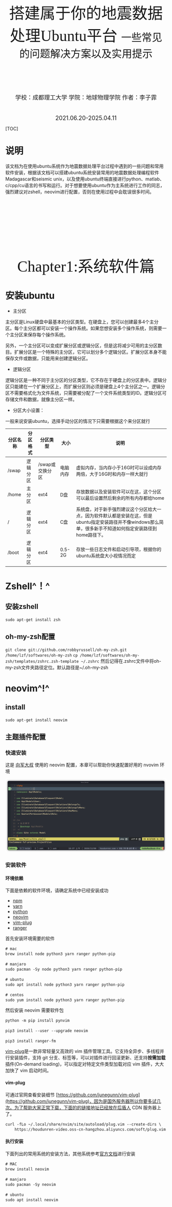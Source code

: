 <div align=center STYLE="page-break-after: always;">

<br/><br/><br/><br/><br/><br/><br/><br/><br/><br/>
    <font size=12 face="宋体">
        搭建属于你的地震数据处理Ubuntu平台
    </font>
     <font size=6 face="楷体">
        一些常见的问题解决方案以及实用提示
    </font>   
    <br/><br/><br/><br/><br/><br/>
        <font size = 4>
        学校：成都理工大学
        学院：地球物理学院
        作者：李子霏
        <br/>
        <br/><br/>
        2021.06.20-2025.04.11
    </font>
</div>

<div STYLE="page-break-after: always;">

[TOC]

</div>

<div STYLE="page-break-after: always;">

# 说明
该文档为在使用ubuntu系统作为地震数据处理平台过程中遇到的一些问题和常用软件安装，根据该文档可以搭建ubuntu系统安装常用的地震数据处理编程软件Madagascar和seismic unix，以及使用ubuntu终端直接进行python、matlab、c/cpp/cu语言的书写和运行。对于想要使用ubuntu作为主系统进行工作的同志，强烈建议对zshell，neovim进行配置，否则在使用过程中会耽误很多时间。

</div>

<div align=center STYLE="page-break-after: always;">

<br/><br/><br/><br/><br/><br/><br/><br/><br/><br/>
    <font size=12 face="宋体">
        Chapter1:系统软件篇
    </font>
</div>

# 安装ubuntu
- 主分区

主分区是Linux硬盘中最基本的分区类型。在硬盘上，您可以创建最多4个主分区。每个主分区都可以安装一个操作系统。如果您想安装多个操作系统，则需要一个主分区来保存每个操作系统。

另外，一个主分区可以变成扩展分区或逻辑分区，但是这将减少可用的主分区数目。扩展分区是一个特殊的主分区，它可以划分多个逻辑分区。扩展分区本身不能保存文件或数据，只能用来创建逻辑分区。
- 逻辑分区

逻辑分区是一种不同于主分区的分区类型，它不存在于硬盘上的分区表中。逻辑分区只能建在一个扩展分区上，而扩展分区则必须是硬盘上4个主分区之一。逻辑分区不需要格式化为文件系统，只需要被分配了一个文件系统类型的ID。逻辑分区可存储文件和数据，就像主分区一样。

- 分区大小设置：

一般来说安装ubuntu，选择手动分区的情况下只需要根据这个来分区就行

| 分区名称  |   分区格式     | 分区类型        | 大小  |说明 |
| ------- | ------------- | -------------- |--------|--|
| /swap   | 逻辑分区       | /swap或交换分区  |电脑内存|虚拟内存，当内存小于16G时可以设成内存两倍，大于16G时和内存一样大就行|
| /home   | 主分区         | ext4           |D盘    |存放数据以及安装软件可以在这，这个分区可以最后设置然后剩余的所有内存都给home|
| /       | 逻辑分区       | ext4           |C盘     |系统盘，对于新手强烈建议这个分区给大一点，因为软件默认都是安装在这，但是ubuntu指定安装路径并不像windows那么简单，很多新手不知道如何指定安装路径到home路径下。|
| /boot   | 逻辑分区       | ext4           |0.5-2G|存放一些日志文件和启动引导项，根据你的ubuntu系统盘大小视情况而定|

# Zshell^！^
## 安装zshell
`sudo apt-get install zsh`
## oh-my-zsh配置
`git clone git://github.com/robbyrussell/oh-my-zsh.git /home/lzf/softwares/oh-my-zsh`
`cp /home/lzf/softwares/oh-my-zsh/templates/zshrc.zsh-template ~/.zshrc`
然后记得在.zshrc文件中将oh-my-zsh文件夹路径定位。默认路径是~/.oh-my-zsh
# neovim^!^
## install
`sudo apt-get install neovim`
## 主题插件配置
### 快速安装

这是 [向军大叔](https://gitee.com/houdunwang/nvim) 使用的 neovim 配置，本章可以帮助你快速配置好用的 nvovim 环境

<img src="./fig/nvim.png">

### 安装软件

#### 环境依赖

下面是依赖的软件环境，请确定系统中已经安装成功

- [npm](https://nodejs.org/zh-cn/)
- [yarn](https://classic.yarnpkg.com/en/docs/install/#mac-stable)
- [python](https://www.python.org/downloads/)
- [neovim](https://github.com/neovim/neovim/wiki/Installing-Neovim)
- [vim-plug](https://github.com/junegunn/vim-plug)
- [ranger](https://ranger.github.io/)

首先安装环境需要的软件

```
# mac
brew install node python3 yarn ranger python-pip

# manjaro
sudo pacman -Sy node python3 yarn ranger python-pip

# ubuntu
sudo apt install node python3 yarn ranger python-pip

# centos
sudo yum install node python3 yarn ranger python-pip
```

然后安装 neovim 需要软件包

```
python -m pip install pynvim

pip3 install --user --upgrade neovim

pip3 install ranger-fm
```

[vim-plug](https://github.com/junegunn/vim-plug)是一款非常轻量又高效的 vim 插件管理工具。它支持全异步、多线程并行安装插件，支持 git 分支、标签等，可以对插件进行回滚更新、还支持**按需加载**插件(On-demand loading)，可以指定对特定文件类型加载对应 vim 插件，大大加快了 vim 启动时间。

#### vim-plug

可通过官网查看安装细节 [https://github.com/junegunn/vim-plug](https://github.com/junegunn/vim-plug)，因为是国外服务器所以你要多试几次。为了帮助大家正常下载，下面的的链接地址已经放在后盾人 CDN 服务器上了。

```
curl -fLo ~/.local/share/nvim/site/autoload/plug.vim --create-dirs \
    https://houdunren-video.oss-cn-hangzhou.aliyuncs.com/soft/plug.vim
```

#### 执行安装

下面列出的常用系统的安装方法，其他系统参考[官方文档](https://github.com/neovim/neovim/wiki/Installing-Neovim)进行安装

```
# MAC
brew install neovim

# manjaro
sudo pacman -Sy neovim

# ubuntu
sudo apt install neovim

# CENTOS 8
yum install neovim
```

注销并重新登录后执行`nvim`就可以打开软件了

### 安装配置

配置还是比较简单的，下载包后执行脚本，再次打开 neovm 时将自动安装插件

#### 下载项目

clone 项目

```
git clone https://gitee.com/houdunwang/nvim.git ~/.config/nvim
```

#### 安装插件

打开 nvim 执行以下命令安装 coc 扩展

```
CocInstall coc-css coc-explorer coc-html coc-snippets coc-ember coc-json coc-emmet coc-tsserver coc-highlight coc-prettier coc-vetur coc-git coc-svg coc-phpls coc-eslint coc-tailwindcss coc-fzf-preview coc-tabnine

CocCommand eslint.showOutputChannel
```

### 安装后执行

安装 intelephense

```
npm i intelephense -g
```

进入 `~/.vim/plugged/bracey.vim` 执行以下命令，用于生成 liver-server 环境

```
cd ~/.vim/plugged/bracey.vim
npm install --prefix server
```

### 按键定义

Leader 键定义为了空格，下面是自定义的按键说明

#### 移动定位

| 热键    | 说明             | 模式 |
| ------- | ---------------- | ---- |
| mm      | 添加注释         |      |
| shift+k | 上移 5 行        |      |
| shift+j | 下移 5 行        |      |
| gd      | 转到类、函数定义 |      |
| gf      | 跳转到文件       |      |
| ctrl+j  | 行首             | 编辑 |
| ctrl+k  | 行尾             | 编辑 |

#### 文件操作

| 热键     | 说明                 |
| -------- | -------------------- |
| rc       | 打开当前目录         |
| rp       | 打开项目目录         |
| fp       | 项目文件检测         |
| fb       | 显示 Buffers 文件    |
| fg       | 显示文件 GIT 状态    |
| C-j      | 保存                 |
| C-k      | 最近打开的文件       |
| leader+f | fzf 项目文件模糊搜索 |
| leader+b | fzf Buffer 文件搜索  |

#### 浮动窗口

| 热键   | 说明                  |
| ------ | --------------------- |
| tl     | 打开浮动窗口          |
| tr     | 打开 Ranger 浮动窗口  |
| td     | 连接 homestead 数据库 |
| ctrl+h | 隐藏浮动窗口          |
| ctrl+n | 切换上个浮动窗口      |

#### 其他操作

| 热键    | 说明                                          |
| ------- | --------------------------------------------- |
| :Bracey | 浏览器同步插件，类似 vscode 中的 liver-server |

### 插件列表

下面是使用的部分插件，你也可以查看官方文档来自行配置插件

1. [https://github.com/neoclide/coc.nvim](https://github.com/neoclide/coc.nvim)
2. [https://github.com/mhinz/vim-startify](https://github.com/mhinz/vim-startify)
3. [https://github.com/Yggdroot/LeaderF](https://github.com/Yggdroot/LeaderF)
4. [https://github.com/ap/vim-css-color](https://github.com/ap/vim-css-color)
5. [https://github.com/vim-airline/vim-airline](https://github.com/vim-airline/vim-airline)
6. https://github.com/vim-airline/vim-airline-themes
7. [https://github.com/gcmt/wildfire.vim](https://github.com/gcmt/wildfire.vim)
8. [https://github.com/tpope/vim-surround](https://github.com/tpope/vim-surround)
9. [https://github.com/justinmk/vim-sneak](https://github.com/justinmk/vim-sneak)

# Conky
- 什么是Conky
Conky 是一个能够在桌面上，以文本或图形显示各种数据的软件，类似于一个监控看板。显示的数据可以是系统时间，CPU 或内存的使用情况；也可以是网络传输过来的天气信息。功能可以说相当强大。效果图：
<img src="./fig/conky.png">
1. Conky安装
`sudo apt install conky`
`sudo mkdir /home/lzf/softwares/conky`
`sudo nvim /home/lzf/softwares/.conkyrc`

2. 配置Conkyrc文件
``` bash
conky.config = {                 
    alignment = 'top_right',
    background = false,
    border_width = 0.1,
    cpu_avg_samples = 4,
    default_color = 'white',
    default_outline_color = 'gray',
    default_shade_color = 'black',
    draw_borders = true,
    draw_graph_borders = false,
    draw_outline = false,
    draw_shades = yes,
    use_xft = true,
    font = 'DejaVu Sans Mono:size=11',
    gap_x = 10,                                 #窗口位置
    gap_y = 40,
    minimum_height = 5,
    minimum_width = 5,
    net_avg_samples = 2,
    double_buffer = true,
    out_to_console = false,
    out_to_stderr = false,
    extra_newline = false,
    own_window = true,
    own_window_colour = '000000',
    own_window_class = 'Conky',
    own_window_argb_visual = true,
    own_window_type = 'dock',
    own_window_transparent = true,
    own_window_hints = 'undecorated,below,sticky,skip_taskbar,skip_pager',
    stippled_borders = 0,
    update_interval = 1,
    uppercase = false,
    use_spacer = 'none',
    show_graph_scale = false,
    show_graph_range = false
}
conky.text = [[
#${image ~/.face -p 180,5 -s 70x70 -f 86400}${image ~/.pacman -p 20,9 -s 60x60 -f 86400}
${font Latin Modern Mono Caps:bold:size=14}${alignc}${color 00ffae}Kuromi's Workbench
${font Entopia:bold:size=8.5}${alignc}${desktop_name}:${desktop}/$desktop_number
${font Entopia:bold:size=8.5}${alignc}   ${exec hostnamectl | grep System | cut -c19-40}
${font Entopia:bold:size=8.5}${alignc}   ${exec hostnamectl | grep Architecture | cut -c5-30}
${font Entopia:bold:size=8.5}${alignc}   ${exec hostnamectl | grep Kernel | cut -c11-47}
${font Entopia:bold:size=8.5}${alignc}   毕业时间：2027.06.31
${font Entopia:bold:size=8.5}${alignc}   “作为一个革命者，你只有认真工作的义务，没有追求个人荣誉的权利”
${font Entopia:bold:size=12}${color 33E9FF}i5-12400 ${hr 2}${font}
${offset 15}${color FFFDE2}System Uptime ${alignr}$color $uptime
${offset 15}${color FFFDE2}Frequency: ${alignr}${freq dyn} MHz
${offset 15}${color FFFDE2}CPU:$color ${cpu}% ${color yellow}${cpubar 5}${color FFFDE2}
${offset 15}Core 1   ${color ff9300}${cpubar cpu1 6}${color FFFDE2}
${offset 15}Core 2   ${color ff7300}${cpubar cpu2 6}${color FFFDE2}
${offset 15}Core 3   ${color ff4300}${cpubar cpu3 6}${color FFFDE2}
${offset 15}Core 4   ${color ff1300}${cpubar cpu4 6}${color FFFDE2}
${offset 15}Core 5   ${color ff1300}${cpubar cpu5 6}${color FFFDE2}
${offset 15}Core 6   ${color ff1300}${cpubar cpu6 6}${color FFFDE2}
${offset 15}${font}${color FFFDE2}Procs:$color $processes  ${color FFFDE2}Run:$color $running_processes Temp: ${acpitemp}°C
${offset 15}${color FFFDE2}RAM Usage:$color $mem${color0}/${color4}$memmax - $memperc% 
${offset 15}${color FF0000}${membar 5}
${font Entopia:bold:size=12}${color FF69B4}CDUT NETWORK ${hr 2}${font}
${offset 15}${color FFFDE2}Ext IP Addr ${color 33E9FF}${alignr}${exec cat /home/lzf/env/myip.txt}
${offset 15}${color FFFDE2}GateWay:${color 33E9FF}${alignr}${gw_ip}
${offset 5}${font Entopia:bold:size=12}${color orange}LAN  ${stippled_hr 1}
${offset 15}${font}${color FFFDE2}IPv4 Addr ${color 33E9FF}${alignr}${addr eno1}
${offset 15}${color green}${font}▼ $color${downspeed eno1} ${alignr}${color green}▲ $color${upspeed eno1}
${offset 15}${font}${color}DOWN ${downspeedgraph eno1 32,0 324D23 77B753}
${offset 15}${font}${color}UP   ${upspeedgraph eno1 32,0 104E8B ffff00}
${font Entopia:bold:size=12}${color D8BFD8}GPU ${hr 2}
${offset 15}${font}${color FF1493}{exec nvidia-smi | grep % | cut -c 85-92}
${offset 15}${font}${color FFFDE2}${exec nvidia-smi | grep % | cut -c 71-73}%${goto 80}${exec nvidia-smi | grep % | cut -c 31-33}W/${exec nvidia-smi | grep % | cut -c 38-40}W${goto 200}${execi 60 nvidia-smi | grep % | cut -c 9-10}°C${alignr}${exec nvidia-smi | grep % | cut -c 46-50} MB

${font Entopia:bold:size=12}${color 7cfc00} DISKINFO ${hr 2}
${offset 15}${font}${color FFFDE2}disk : ${diskio}
${offset 15}${font}${color FFFDE2}Disk I/O: 
${offset 15}${font}${diskiograph 32,0 ff7300 ff7300}
${font Entopia:bold:size=12}${color FF7F24}PROCESS ${hr 2}${font}
${offset 15}${font Noto sans:size=9}${color FF7878}Name	${alignr}PID     CPU%  MEM%
${offset 15}${color FF7878}${top name 1} ${alignr}${top pid 1}  ${top cpu 1}   ${top mem 1}
${offset 15}${color FF7878}${top name 2} ${alignr}${top pid 2}  ${top cpu 2}   ${top mem 2}
${offset 15}${color FF7878}${top name 3} ${alignr}${top pid 3}  ${top cpu 3}   ${top mem 3}
${offset 15}${color FF7878}${top name 4} ${alignr}${top pid 4}  ${top cpu 4}   ${top mem 4}
${offset 15}${color FF7878}${top name 5} ${alignr}${top pid 5}  ${top cpu 5}   ${top mem 5}
${offset 15}${color FF7878}${top name 6} ${alignr}${top pid 6}  ${top cpu 6}   ${top mem 6}
${offset 15}${color FF7878}${top name 7} ${alignr}${top pid 7}  ${top cpu 7}   ${top mem 7}
${offset 15}${color FF7878}${top name 8} ${alignr}${top pid 8}  ${top cpu 8}   ${top mem 8}
${font Entopia:bold:size=12}${color 33E9FF}END ${hr 2}${font}
]]
```
上述conky文件对应图中第二张图的Style
查看效果：`conky -c ~/.config/conky/.conkyrc`
- 设置开机启动
设置一个脚本
`sudo nvim /home/lzf/softwares/conky/startconky.sh`
写入如下内容：
``` bash
sleep 5
conky -c /home/lzf/softwares/conky/.conkyrc
```
在应用列表中找到startup application，然后加入以下条目：
<img src="./fig/sourceconky.png">

<div align=center STYLE="page-break-after: always;">

<br/><br/><br/><br/><br/><br/><br/><br/><br/><br/>
    <font size=12 face="宋体">
        Chapter2:地震软件篇
    </font>
</div>

# Madagascar
为什么要叫mada（
<img src="./fig/mada.png">

Madagascar是一个用于多维数据分析和可重复计算实验的开源软件包。它的使命是提供方便而强大的环境、简单的地震数据常用处理函数、和便捷的代码专业工具。适用于在地球物理学和相关领域从事数字图像和数据处理的研究人员。使用mada项目管理系统开发的技术以历史记录的形式传输，这些历史成为“计算配方”，由系统用户进行验证、交换和修改。

Madagascar的安装是非常标准的Linux软件安装方式，总体步骤均为配置configuration文件、安装、在环境变量中添加环境。
## 安装mada
1. 下载mada安装文件:
  `git clone https://github.com/ahay/src RSFSRC`或者`svn co https://github.com/ahay/src/trunk RSFSRC`
- 预安装：
  不同系统需要安装不同的依赖软件
  为了方便查错所以这里分开写供安装使用吧
  -  `sudo apt-get install libxaw7-dev freeglut3-dev libnetpbm10-dev libgd-dev` 
  -  `sudo apt-get install libplplot-dev libavcodec-dev libcairo2-dev libjpeg-dev`
  -  `sudo apt-get install swig python3-dev python3-numpy g++ gfortran` 
  -  `sudo apt-get install libopenmpi-dev libfftw3-dev libsuitesparse-dev scons git`
2. 配置安装路径
  - 配置matlab环境变量,制作mex链接
    `sudo ln -s /home/lzf/softwares/Mat-lab/bin/mex /usr/local/bin/mex`
  - 配置Madagascar安装环境和api接口
    `./configure --prefix= /directory/where/you/want/madagascar/installed/RSFROOT`
    您可以通过运行 scons -h 来获取可自定义变量的完整列表。例如，要安装 matlab API 绑定以及基本软件包，请运行：
    `API=matlab`* 
    `CUDA TOOLKIT PATH= `*
    其中prefix 指定安装路径,API和CUDA设置根据CUDA路径以及matlab安装路径来决定
    	该步骤有时会报错如下，此时检查config.py文件，如果正常生成并且里面的设置正确，就可直接执行安装了。
```bash
scons: Reading SConscript files ...
scons: done reading SConscript files.
usage: scons [OPTION] [TARGET] ...

SCons Error: no such option: --prefix
------------------------
Done with configuration.
```
  3. 安装
    `scons install` 或者 `make install`
  4. 配置环境变量
    以下内容写入.rc环境文件中:
    - `export RSFROOT=/home/lzf/softwares/Madagascar/RSFROOT` 马达安装路径
    - `source $RSFROOT/share/madagascar/etc/env.sh` 加载马达环境变量
    - `export DATAPATH=/home/lzf/data/.Mada/data/ `马达二进制数据和rsf文件是分离开的，该命令设置马达二进制数据保存路径
    - `export RSFFIGS=/home/lzf/data/.Mada/Figure/ `马达生成文章是保存的路径
    - `export RSFALTFIGS=/home/lzf/data/.Mada/Figure1/ `马达test例子存放位置
    - `export RSFMEMSIZE=30000`允许最大的内存(Mb)
      代码块如下：
```bash
export RSFROOT=/home/lzf/softwares/Madagascar/RSFROOT
source $RSFROOT/share/madagascar/etc/env.sh
export DATAPATH=/home/lzf/data/.Mada/data/ 
export RSFFIGS=/home/lzf/data/.Mada/Figure/ 
export RSFALTFIGS=/home/lzf/data/.Mada/Figure1/ 
export RSFMEMSIZE=30000
```

5. 安装成功测试
终端输入`sfin`:
<img src="./fig/sfin.png">
下面是一个简单的 SConstruct 文件：
```python
#
# Setting up
#
from rsf.proj import *

#
# Make filter.rsf
#
Flow('filter',None,'spike n1=1000 k1=300 | bandpass fhi=2 phase=y')

#
# Make filter.vpl
#
Result('filter','wiggle clip=0.02 title="Welcome to Madagascar"')
End()
```
6. 英文版手册
```
=======================
Madagascar Installation
=======================

Prerequisites
=============

   1. C compiler. ANSI-compliant compiler such as GCC should work. GCC
   usually comes pre-installed on Linux machines.

   2. Python interpreter. Python is an interpretable programming
   language. It is used in Madagascar installation scripts and project
   management scripts. Python comes pre-installed on some
   platforms. Madagascar supports both Python 2.7 and Python 3.

For more information see:
http://ahay.org/wiki/Main_Page
http://ahay.org/wiki/Installation
http://ahay.org/wiki/Advanced_Installation

Software construction
=====================

   1. Configuration.

      Change to the top Madagascar source directory and run

      ./configure --prefix=/directory/where/you/want/madagascar/installed

      You can examine the config.py file that this command
      generates. Additional options are available. You can obtain a
      full list of customizable variables by running "scons -h". For
      example, to install Fortran-90 API bindings in addition to the
      basic package, run

      ./configure --prefix=/directory/where/you/want/madagascar/installed \
      API=fortran-90 

   2. Building and installing the package.

      Run "make install" or the following two commands in succession:

      make 
      make install

      If you need "root" privileges for installing under $RSFROOT, you
      may need to run

      make
      su
      make install

      or

      make
      sudo make install

   3. User setup

      If your shell is sh or bash, add to your $HOME/.bashrc and
      $HOME/.bash_profile files the line

      source RSFROOT/share/madagascar/etc/env.sh

      where RSFROOT is the install directory you specified in the --prefix 
      option to ./configure. If your shell is (t)csh, add to your $HOME/.cshrc
      file the line

      source RSFROOT/share/madagascar/etc/env.csh

      Be aware that on some systems the default value for DATAPATH set in the 
      script above may get automatically cleaned at some intervals, so if you 
      want to keep your data binaries for a long time, set DATAPATH in your 
      resource file to another location where you have write access and that 
      allows large files. Remember that the value of DATAPATH should have a 
      slash at the end. 

Testing Your Installation
=========================

Here are a few simple tests and and a brief introduction to Madagascar:

Typing any Madagascar command in a terminal window without parameters should
generate a brief documentation on that command. Try one of the following:

	sfin
	sfattr
	sfspike
	sfbandpass
	sfwiggle

If you get an error like "Command not found", you may not have your
PATH environment variable set correctly, or you may need to
issue the rehash command.

Now try making a simple Madagascar data file:

	sfspike n1=1000 k1=300 > spike.rsf

This command generates a one dimensional list of 1000 numbers, all zero except
for a spike equal to one at position 300. If this generates an error like

	Cannot write to data file /path/spike.rsf@: Bad file descriptor

you may need to create the directory pointed to by your DATAPATH
environment variable.

The file spike.rsf is a text header.  The actual data are stored in
the binary file pointed to by the in parameter in the header.  You
can look at the header file directly with more, or better, examine
the file properties with

	sfin spike.rsf

You can learn more about the contents of spike.rsf with

	sfattr < spike.rsf


The following command applies a bandpass filter to spike.rsf and puts
the result in filter.rsf:

	sfbandpass fhi=2 phase=y < spike.rsf > filter.rsf

The following command makes a graphics file from filter.rsf:

	sfwiggle clip=0.02 title="Welcome to Madagascar" < filter.rsf > filter.vpl

If you have an X11 display program running, and your DISPLAY
environment variable is set correctly, you can display the graphics file with:

	sfpen < filter.vpl

You can pipe Madagascar commands together and do the whole thing at once like
this:

	sfspike n1=1000 k1=300 | sfbandpass fhi=2 phase=y | \
	sfwiggle clip=0.02 title="Welcome to Madagascar" | sfpen

If you have SCons installed, you can use it to automate Madagascar processing.
Here is a simple SConstruct file to make filter.rsf and filter.vpl :

####################################
#
# Setting up
#
from rsf.proj import *

#
# Make filter.rsf
#
Flow('filter',None, 'spike n1=1000 k1=300 | bandpass fhi=2 phase=y')

#
# Make filter.vpl
#
Result('filter','wiggle clip=0.02 title="Welcome to Madagascar"')

End()
####################################

Put the file in an empty directory, give it the name SConstruct,
cd to that directory, and issue the command:

	scons

The graphics file is now stored in the Fig subdirectory.  You can
view it manually with:

	sfpen Fig/filter.vpl

... or you can use:

	scons view

When an SConstruct file makes more than one graphics file, the  

	scons view 

command will display all of them in sequence. 

Now edit the SConstruct file: change the title string on the
Result line to "Hello World!", save the file, and rerun the scons
command. 

You will see that scons has figured out that the file
filter.rsf does not need to be rebuilt because nothing that affects
it has changed. Only the file filter.vpl is rebuilt.

Bugs
====

Please report all problems encountered during software construction to
the RSF-user mailing list:

https://lists.sourceforge.net/lists/listinfo/rsf-user

You can also send suggestions for improvement of this document to the list.
```
## mada 保存图片：
`vpconvert *.vpl format=jpg color=y bgcolor=white`
## mada常用命令:
sfadd减法      :`add scale=1,-1 ${SOURCES[1]}`
sfwindow       : n#=* 指的在第#个道集采多* 长，f#=* 指的是采样间隔，
sfreverse      : 翻转数轴

## mada撰写论文
1. 主文件夹
- 主文件夹下放置`.tex`文件，SConstruct脚本，处理数据的文件夹以及格式文件`.sty`，`.cls`等。
<img src="./fig/mada_paper/mada_main_folder.png">
其中SConstruct文件制定编译规则：
``` python
from rsf.tex import *
os.environ['PSTEXPENOPTS']='color=y fat=3 fatmult=1.5'
Paper('geophysics_twocolumn_0407_nomada',lclass='geophysics',options='manuscript',use='mathrsfs,CJKutf8,algorithm2e,amsmath,amssymb ',color="ALL")
End ()
```
- `.tex`只放正文，`\documentclass`，` \usepackage`，`\begin{document}`这些均不用添加
- `.tex`中插入图片时，声明`\setfigdir{Fig}`，自动在每张图片前面添加`/Fig/`路径，此操作是为了符合Mada文件夹规则，然后插入图片时再声明对应的处理文件夹即可。例子如图
``` tex
\inputdir{CDUTneural_network} %文件夹位置
\plot{CDUTneural_network}{width=1\columnwidth}  %绘制图片，其中图片为./CDUTneural_network/Fig/CDUTneural_network.eps
{The architecture of CDUTnet}
```

2. 处理文件夹
处理文件夹下包含需要绘制图片的数据，即标准的mada文件夹，在此文件夹下执行`scons lock`会自动运行脚本然后将`.vpl`格式图片转化，再在主文件夹下执行`scons xxx.pdf`即可编译文章。
# Seismic Unix
SU是科罗拉多州矿业学院开发的一个免费地震处理软件。国内外很多科研人员及学生都借助于他来进行创作，SU开放源代码，可以方便地在其基础上进行再创作。其实有了mada就不用su了，一个爹生的。
## 安装su
1. 下载su安装文件:
[https://nextcloud.seismic-unix.org/s/LZpzc8jMzbWG9BZ](https://nextcloud.seismic-unix.org/s/LZpzc8jMzbWG9BZ)
- 解压
```bash
mkdir /where/you/want/su/put
cd /where/you/want/su/put
gunzip cwp_su_all_xx_tar.gz
tar -xvf cwp_su_all_xx_tar
```
- 预安装：
  不同系统需要安装不同的依赖软件
  为了方便查错所以这里同样分开写供安装使用
  - sudo apt-get install build-essential
  - sudo apt-get install libx11-dev
  - sudo apt-get install libxt-dev
  - sudo apt-get install freeglut3-dev
  - sudo apt-get install libxmu-dev
  - sudo apt-get install libxi-dev
  - sudo apt-get install gfortran
1. 配置环境
- .rc环境变量文件中写入
```bash
export CWPROOT=/where/you/su installpack/su
export PATH=$PATH:/where/you/su installpack/su/bin
```
强烈不推荐任何直接替换Makefile.config的博文方法，如需特定的Makefile.config格式请打开su中的configs文件夹结合自身电脑选择并替换，注意su部分版本会因为Linux内核版本而安装失败。
- 安装
``` bash
cd $CWPROOT/src
make install 
make xtinstall
make finstall # fortran模块
make mglinstall
make utils
make xminstall
make sfinstall  # segd模块
```
1. 安装成功测试
终端输入`suplane | suxwigb`
<img src="./fig/su.png">
## 二进制数据绘图
`ximage <acc_vp_2.dat n1=400 perc=99 cmap=rgb2`

# GeoEast
## 软件开发模块
1. Geoeast自带了常用的许多python库，使用深度学习训练好的网络模型在进行封装的时候只需要把代码调整好只使用GPU运行即可。

<div align=center STYLE="page-break-after: always;">

<br/><br/><br/><br/><br/><br/><br/><br/><br/><br/>
    <font size=12 face="宋体">
        Chapter3:编程语言篇
    </font>
</div>

# C/C++/C-cuda/mpich
- 错误调试
1. 在makefile文件中添加`CFALGS= -g -Wall`生成调试文件
具体做法：
`$(MPICC) -g -Wall -g -c`
`$(NVCC)  -g -w -c`
然后在 GDB 中运行程序并进行调试。例如，你可以使用 run 命令来运行程序，使用 break 命令设置断点，使用 print 命令打印变量的值，等等。详细的使用方法可以参考 GDB 的文档或者相关教程。
2. 使用valgrind
    `valgrind --track-origins=yes ./RTM`

- mpicc
MPICC运行结果不正确大部分原因是进程问题，可以将`mpicc -np`参数改为1然后尝试运行
- makefile模版
  根据需要更改对应路径位置
``` cpp
# ==================================================================================
#    Copyright (C) 2024 Chengdu University of Technology.
#    Copyright (C) 2024 Zifei Li.
#    
#    Filename：Makefile
#    Author：Zifei Li
#    Institute：Chengdu University of Technology
#    Email：202005050218@stu.cdut.edu.cn
#    Work：2024/02/04/
#    Function：
#    
#    This program is free software: you can redistribute it and/or modify it 
#    under the terms of the GNU General Public License as published by the Free
#    Software Foundation, either version 3 of the License, or an later version.
#=================================================================================
#!/bin/bash
#include /home/lzf/softwares/makeopt/makefile.opt`
CXX = g++
CC = gcc
###################### fftw #############################
#FFTW_DIR = /home/lzf/softwares/FFTW
#FFTW_INC = -I$(FFTW_DIR)/include
#FFTW_LIB = -I$(FFTW_DIR)/lib
#################### Madagascar ########################
#${RSFROOT}= /home/lzf/softwares/madagascar
#RSFROOT_lib = -L${RSFROOT}/lib -lrsf -lrsf++ -lm
#################### cuda ########################
#CUDA_HOME = /usr/local/cuda-12.2
#NVCC = $(CUDA_HOME)/bin/nvcc
#################### MPICH ########################
#MPICC_HOME = /home/lzf/softwares/MPICH
#MPICC = $(MPICC_HOME)/bin/mpicc

MYPROGS=./myprogs
CFILAGS = -I$(MYPROGS)
EXECNAME = Obser

LINK = -fPIC -lm
CFILES =  .c   .cpp
OBJECTS = .o       

all:
  $(CC) -w -c $(CFILES)   $() $(LINK)
  $(CC) -o $(EXECNAME)    $() $(LINK)
  ./Obser
#     mpirun -np 5./Obser
clean:
    rm -f *.o Obser
```
## 一些环境配置
``` 
# >>> matlab <<<
export JAVA_HOME=/usr/lib/jvm/java-1.11.0-openjdk-amd64
export PATH=$PATH:/home/lzf/softwares/matlab/bin
alias mrun="matlab -nodesktop -nosplash -logfile `date +%Y_%m_%d-%H_%M_%S`.log -r"

# >>> MADAGASCAR <<<
source ~/softwares/Madagascar/RSFROOT/share/madagascar/etc/env.sh
export DATAPATH=/media/lzf/Work/data/RSFDATA/data/
export RSFFIGS=/media/lzf/Work/data/RSFDATA/Figure/
export RSFALTFIGS=/media/lzf/Work/data/RSFDATA/Figure1/
export RSFMEMSIZE=30000

# >>> Seismic Unix <<<
export CWPROOT_HOME=/home/lzf/softwares/seismic_unix/cwp
export PATH=$PATH:${CWPROOT_HOME}/bin 
export LD_LIBRARY_PATH=$LD_LIBRARY_PATH:${CWPROOT_HOME}/lib
export LD_LIBRARY_PATH=$LD_LIBRARY_PATH:${CWPROOT_HOME}/include

# >>> MPICH <<<
export MPI_HOME=/home/lzf/softwares/MPICH/MPICC
export PATH=$PATH:${MPI_HOME}/bin 
export LD_LIBRARY_PATH=$LD_LIBRARY_PATH:${MPI_HOME}/lib
export LD_LIBRARY_PATH=$LD_LIBRARY_PATH:${MPI_HOME}/include

# >>> cuda env <<<
export CUDA_HOME=/usr/local/cuda/bin
export PATH=$PATH:${CUDA_HOME}/bin 
export LD_LIBRARY_PATH=$LD_LIBRARY_PATH:${CUDA_HOME}/lib64
export LD_LIBRARY_PATH=$LD_LIBRARY_PATH:${CUDA_HOME}/include

# >>> FFTW env <<<
export FFTW_DIR=/home/lzf/softwares/FFTW
export FFTW=/home/lzf/softwares/FFTW/install_pack/fftw-2.1.5
export LD_LIBRARY_PATH=$LD_LIBRARY_PATH:${FFTW_DIR}/lib
export LD_LIBRARY_PATH=$LD_LIBRARY_PATH:${FFTW_DIR}/include

# >>> curveLab env <<<
export FDCT=/home/lzf/softwares/CurveLab/CurveLab-2.1.3

# >>> SWIG <<<
export SWIG_HOME=/home/lzf/softwares/SWIG
export PATH=$PATH:${SWIG_HOME}/bin 

# >>> texlive env <<<
export TexMan="/usr/local/texlive/2023/texmf-dist/doc/man"
export TexInfo="/usr/local/texlive/2023//texmf-dist/doc/info"
export TexLive="/usr/local/texlive/2023/bin/x86_64-linux"
export MANPATH="$MANPATH:$TexMan"
export INFOPATH="$INFOPATH:$TexInfo"
export PATH="$PATH:$TexLive"
```
# matlab 
## 终端运行
`matlab -batch filename(no'.m'!!) taskset -c 1-16(core_number 1-16)`
## 绘图demo
``` matlab
p = 0;p = p+1;figure(p);
clip = 
mm= 
filename2 = ['11source_seismogram_obs_sing_csg.dat'];
wave = zread(filename2,[n1,n2]);
imagesc(wave1,[-clip,clip]);colormap(mm);
%axis off
set(gca,'looseInset',[0 0 0 0]);
set(gcf,'unit','normalized','position',[0.1,0.1,0.3,0.8] );
```
## 绘图色块
- 自带色块：
  
| colormap()   | color         |
| ------- | ----------------   | 
|parula             | <img src="./fig/colorbar/colormap_parula_update17a.png"> |
|turbo              | <img src="./fig/colorbar/colormap_turbo.png">            |
|hsv                | <img src="./fig/colorbar/colormap_hsv.png">              |
|hot                | <img src="./fig/colorbar/colormap_hot.png">              |
|cool               | <img src="./fig/colorbar/colormap_cool.png">             |
|spring             | <img src="./fig/colorbar/colormap_spring.png">           |
|summer             | <img src="./fig/colorbar/colormap_summer.png">           |
|autumn             | <img src="./fig/colorbar/colormap_autumn.png">           |
|winter             | <img src="./fig/colorbar/colormap_winter.png">           |
|gray               | <img src="./fig/colorbar/colormap_gray.png">             |
|bone               | <img src="./fig/colorbar/colormap_bone.png">             |
|copper             | <img src="./fig/colorbar/colormap_copper.png">           |
|pink               | <img src="./fig/colorbar/colormap_pink.png">             |
|sky (自 R2023a 起)  | <img src="./fig/colorbar/colormap_sky.png">              |
|abyss (自 R2023b 起)| <img src="./fig/colorbar/colormap_abyss.png">            |
|jet                | <img src="./fig/colorbar/colormap_parula_update17a.png"> |
|lines              | <img src="./fig/colorbar/colormap_jet.png">              |
|colorcube          | <img src="./fig/colorbar/colormap_colorcube.png">        |
|prism              | <img src="./fig/colorbar/colormap_prism.png">            |
|flag               | <img src="./fig/colorbar/colormap_flag.png">             |
|white              | <img src="./fig/colorbar/colormap_white.png">            |
- othercolors：
  [下载链接](https://ww2.mathworks.cn/matlabcentral/fileexchange/30564-othercolor)
  <img src="./fig/colorbar/othercolor1-100.png">
  <img src="./fig/colorbar/othercolor101-200.png">
  <img src="./fig/colorbar/othercolor201-283.png">
## 使用问题
1. 解决高分辨率显示器字体过小
```
    s = settings;
    s.matlab.desktop.DisplayScaleFactor;
    s.matlab.desktop.DisplayScaleFactor.PersonalValue = 2.0;

    In 2025 relevant settings changed to :
    s = settings;
    s.matlab.desktop.Zoom.PersonalValue=125
```
表示将字体放大到2.0，解决工具栏字体过小的问题
# python
## anaconda&&pip
- 创建虚拟环境
`conda create -n xxxxx(名字) python=3.8`
- 删除虚拟环境
`conda remove -n xxxxx(名字) --all`
- 删除某个包
`conda remove package_name`
- 复制虚拟环境
`conda create -n B --clone A`
- 导出虚拟环境
`conda env export > environment.yaml`
`pip list --format=freeze> requirements.txt`
- 根据导出创建
`conda env create -f environment.yaml`
`conda install --yes --file requirements.txt`
`pip install -r requirements.txt`
## 一些依赖包的install
- Curvelab
  虚拟环境中安装依赖库：`python3 -m pip install git+https://github.com/PyLops/curvelops@0.23`
## matplot 绘图色块
- 自带colormap
<img src="./fig/matplotcolor/f1.png">
<img src="./fig/matplotcolor/f2.png"> 
<img src="./fig/matplotcolor/f3.png"> 
<img src="./fig/matplotcolor/f4.png"> 
<img src="./fig/matplotcolor/f5.png"> 
<img src="./fig/matplotcolor/f6.png"> 
<img src="./fig/matplotcolor/f7.png"> 

### matplot 绘图demo
``` python
fig = plt.figure(figsize=(16, 8),dpi=100)
plt.subplots_adjust(left=0.1, bottom=0.1, right=0.9, top=0.9, wspace=0.4, hspace=0.4)

ax1 = fig.add_subplot(121)
ax1.set_title('bpg ground roll patch')
ax1.imshow(hyper, cmap=mm, vmax=clip, vmin=-clip,aspect=0.05)

ax2 = fig.add_subplot(122)
ax2.set_title('denoise patch')
ax2.imshow(gwden, cmap=mm, vmax=clip, vmin=-clip,aspect=0.05)

plt.show()
```
- 自定义colormap示意
``` python
# ==================================================================================
#    Copyright (C) 2024 Chengdu University of Technology.
#    Copyright (C) 2024 Zifei Li.
#    
#    Filename：seis.py
#    Author：Zifei Li
#    Institute：Chengdu University of Technology
#    Email：202005050218@stu.cdut.edu.cn
#    Work：2024/05/20/
#    Function：
#    
#    This program is free software: you can redistribute it and/or modify it 
#    under the terms of the GNU General Public License as published by the Free
#    Software Foundation, either version 3 of the License, or an later version.
#=================================================================================
import numpy as np
import math
import torch
import numpy as np
import matplotlib.pyplot as plt
import matplotlib.colors as mcolors

def seis(input):
    N=40
    L=40
    if input == 1:  #(black-brown)
        u1 = np.concatenate((0.5 * np.ones(N), np.linspace(0.5, 1, 128-N), np.linspace(1, 0, 128-N), np.zeros(N)))
        u2 = np.concatenate((0.25 * np.ones(N), np.linspace(0.25, 1, 128-N), np.linspace(1, 0, 128-N), np.zeros(N)))
        u3 = np.concatenate((np.zeros(N), np.linspace(0, 1, 128-N), np.linspace(1, 0, 128-N), np.zeros(N)))  
    elif input == 2: #(black-red)
        u1 = np.concatenate((np.ones(N), np.linspace(1, 1, 128-N), np.linspace(1, 0, 128-N), np.zeros(N)))
        u2 = np.concatenate((np.zeros(N), np.linspace(0, 1, 128-N), np.linspace(1, 0, 128-N), np.zeros(N)))
        u3 = np.concatenate((np.zeros(N), np.linspace(0, 1, 128-N), np.linspace(1, 0, 128-N), np.zeros(N)))
    elif input == 3: #(blue-red)
        u1 = np.concatenate((np.zeros(N), np.linspace(0., 1, 128 - N - L//2), np.ones(L), np.linspace(1, 0.5, 128 - L//2)))
        u2 = np.concatenate((np.zeros(N), np.linspace(0., 1, 128 - N - L//2), np.ones(L), np.linspace(1, 0., 128 - N - L//2), np.zeros(N)))
        u3 = np.concatenate((np.linspace(0.5, 1, 128 - L//2), np.ones(L), np.linspace(1, 0., 128 - N - L//2), np.zeros(N)))
    
    M = np.column_stack((u1, u2, u3))
    # 创建自定义的colormap
    custom_colormap = mcolors.ListedColormap(M)
    return custom_colormap
```

<div align=center STYLE="page-break-after:always;"></div>
<div align=center STYLE="page-break-after:always;">

<br/><br/><br/><br/><br/><br/><br/><br/><br/><br/>
    <font size=12 face="宋体">
        Chapter4:Useritem
    </font>
</div>
# VScode基本使用方法
本节将会详细介绍vscode如何配置插件并且同步、创建你自己的本地Latex编译器等等，包含Texlive的基础使用知识
# Linux杂七杂八的东西
## cuda安装与路径配置:
1. .deb安装
- `wget https://developer.download.nvidia.com/compute/cuda/repos/ubuntu2204/x86_64/cuda-ubuntu2204.pin`
- `sudo mv cuda-ubuntu2204.pin /etc/apt/preferences.d/cuda-repository-pin-600`
- `wget https://developer.download.nvidia.com/compute/cuda/12.2.1/local_installers/cuda-repo-ubuntu2204-12-2-local_12.2.1-535.86.10-1_amd64.deb`
- `sudo dpkg -i cuda-repo-ubuntu2204-12-2-local_12.2.1-535.86.10-1_amd64.deb`
- `sudo cp /var/cuda-repo-ubuntu2204-12-2-local/cuda-*-keyring.gpg /usr/share/keyrings/`
- `sudo apt-get update`
- `sudo apt-get -y install cuda`
.deb格式的安装我一直不知道怎么指定安装路径
1. .run安装
这个格式可以指定安装路径，先更改Toolkit Options (/usr这种非用户目录的都要去掉，我这里全去掉了，另外进入 Change Toolkit Install Path设置cuda安装到自己具有写入权限的路径（提前建好），我这里是“/home/Softwares/...”)
环境配置如下：
```bash
# >>> cuda env <<<
export LD_LIBRARY_PATH=/where/you/cuda/install/lib64:/usr/local/cuda/extras/CPUTI/lib64
export CUDA_HOME=/where/you/cuda/install/bin
export PATH=$PATH:$LD_LIBRARY_PATH:$CUDA_HOME
```
一台机子可以装多个版本的cuda，只要把cuda软链接到不同版本的cuda安装主文件夹就行，所以在安装cuda的时候切忌默认安装文件夹cuda，会覆盖多个版本，自己手动给安装文件夹带个后缀哦。
<img src="./fig/cuda.png">
## dpkg应用管理
- 安装软件
`dpkg -i <.deb file name>`
示例：`dpkg -i avg71flm_r28-1_i386.deb`
- 安装一个目录下面所有的软件包
`dpkg -R`
示例：`dpkg -R /usr/local/src`
- 释放软件包，但是不进行配置
`dpkg –unpack package_file 如果和-R一起使用，参数可以是一个目录`
示例：`dpkg –unpack avg71flm_r28-1_i386.deb`
- 重新配置和释放软件包
`dpkg –configure package_file`
如果和-a一起使用，将配置所有没有配置的软件包
示例：`dpkg –configure avg71flm_r28-1_i386.deb`
- 删除软件包（保留其配置信息）
`dpkg -r`
示例：`dpkg -r avg71flm`
- 替代软件包的信息
`dpkg –update-avail <Packages-file`
- 合并软件包信息
`dpkg –merge-avail <Packages-file`
- 从软件包里面读取软件的信息
`dpkg -A package_file
- 删除一个包（包括配置信息）
`dpkg -P`
-  丢失所有的Uninstall的软件包信息
`dpkg –forget-old-unavail`
-  删除软件包的Avaliable信息
`dpkg –clear-avail`
-  查找只有部分安装的软件包信息
`dpkg -C`
-  比较同一个包的不同版本之间的差别
`dpkg –compare-versions ver-op ver2`
-  显示帮助信息
`dpkg –help`
-  显示dpkg的Licence
`dpkg –licence (or) dpkg –license`
-  显示dpkg的版本号
`dpkg –version`
-  建立一个deb文件
`dpkg -b direc×y [filename]`
-  显示一个Deb文件的目录
`dpkg -c filename`
-  显示一个Deb的说明
`dpkg -I filename [control-file]`
-  搜索Deb包
`dpkg -l package-name-pattern`
示例：`dpkg -I vim`
-  显示所有已经安装的Deb包，同时显示版本号以及简短说明
`dpkg -l`
-  报告指定包的状态信息
`dpkg -s package-name`
示例：`dpkg -s ssh`
-  显示一个包安装到系统里面的文件目录信息
`dpkg -L package-Name`
示例：`dpkg -L apache2`
-  搜索指定包里面的文件（模糊查询）
`dpkg -S filename-search-pattern`
-  显示包的具体信息
`dpkg -p package-name`
示例：`dpkg -p cacti`
-  指定安装路径
`dpkg 
## snap软件管理
- 查看已安装的应用
`snap list`
- 删除应用
`sudo snam remove <name>`
## Nvidia驱动
1. 安装
官网下载对应型号的显卡驱动
禁用独立显卡
`sudo -s`
`./*.run`
2. 动态查看进程
`watch -n 2 -d nvidia-smi`
## 进程中断
`kill -9 -PID`
## 服务器后台运行
创造一个sh脚本，里面写上python命令类似`python test.py --cfg ....`
然后使用nohup:` nohup sh test.sh >test.log 2>&1 &`
也可以直接`nohup $The command you need run$ >output.log 2>&1 &`
## Zotero/Zotero7文献管理
Zotero是一个强大的开源文献管理软件，支持相当多的插件开发，这些插件能很好地帮助用户科研阅读。
### 坚果云-zotero同步（稳定方法）
1. 注册坚果云并建立一个同步文件夹命名为zotero
<img src="./fig/zotero1.png">
2. 分别在本地建立linux-windows两个文件夹，每个文件夹下包含zotero文件夹，并同步到云端的zotero文件
<img src="./fig/zotero2.1.png"> <img src="./fig/zotero2.2.png"> <img src="./fig/zotero2.3.png">
如果不采取上面的形式，部分操作系统在同步文件夹的时候会出现图3所示的情况，为一个链接形式，所以分开系统同步文件夹是不错的选择
3. 安装ZotFile github开源
工具-ZotFile preference
<img src="./fig/zotero3.png">
下面一个文件夹链接到同步文件夹，该文件夹用于存放使用Zotero导出的pdf文件夹，上面一个链接可选可不选，上面一个链接为自动将链接内的pdf打为ZotFile标签。
<img src="./fig/zotero3.1.png">
编辑-首选项-高级-文件和文件夹，分别进行图示配置，上面一个路径存放同步文件夹位置，用于在不同系统下读取相同相对路径格式的文件夹,因为我们共享文件夹库是用ZotFile生成的，默认格式完全相同，这样可以实现在不同操作系统下的文献读取。下面一个位置是Zotero的所有插件保存文件夹，两个系统需要保证文件夹的路径完全一样，当然也可以使用zotero自动同步的功能，插件的大小很小，不影响。

4. 设置坚果云下载同步
该步骤按理论说采取本方法是不需要的，但是为了保险起见仍然在这里记载一下配置方法。坚果云用户-账户信息-安全选项，给你的zotero授权。
 <img src="./fig/zotero4.2.png">
 编辑-首选项-同步，根据坚果云网页所给的密码信息添加授权
 <img src="./fig/zotero4.1.png">
bilibili单系统配置教程：
【文献管理软件Zotero详细教程四（如何实现与坚果云的云同步）】https://www.bilibili.com/video/BV1cP411N766/
可配合文案与视频理解。
经一位朋友的分享，有兴趣进一步了解云同步相关知识的同学，可以看看下列文章：
https://www.zhihu.com/question/279410792/answer/1105909839
zotero 7版本的同步和上述相同，只不过zotofile插件变成了Attanger，其余设置方法完全相同
 <img src="./fig/zotero_7/attanger.png">
 <img src="./fig/zotero_7/file_zotero.png">

### 配置AI
配置AI的核心插件为Awesome GPT(https://zotero-chinese.com/user-guide/plugins/zotero-gpt.html)
具体操作如下（以deepseek+通义千问为例）
1. 配置api接口，在所需配置的大模型网站找到ai接口，如openai网站的(https://platform.openai.com/api-keys):
 <img src="./fig/zotero_7/api_openai.png">
deepseek网站的(https://platform.deepseek.com/api_keys):
 <img src="./fig/zotero_7/api_deepseek.png">
在网站上创建一个api key，复制密码字符

2. 在Zotero-编辑-设置中找到GPT设置，按照图示配置
 <img src="./fig/zotero_7/zotero_GPT.png">
Base API中设置大模型链接，API key粘贴进去，然后选择大模型，其中Tem控制只是密度，embedding选项为是否设置通用的向量支持模型，由于dpsk不支持向量模型所以另选通义千问来设置，设置方法和上述步骤一样。如果选择支持向量模型的大模型那这块就不用设置。
配置好了之后就可进行如下的ai辅助:
<img src="./fig/zotero_7/aiques.png">
## pandoc
`pandoc.exe test.md -f markdown -t html -s -o test.html`
## 查看ip
ifconfig
## VPN

# github本地上传
## 前置条件
创建ssh链接并拷贝到github ssh上
生成密钥对：`ssh-keygen`
查看密钥对：`cat ~/.ssh/id_rsa.pub` 默认位置在/home/lzf/.ssh下
github授权： <img src="./fig/github_ssh.png">
## 本地上传流程
1. 在本地需要上传的文件夹建立git仓库并且初始化
`git init`
初始化之后，终端会显示git连接命令：`git:main x [19:46:22] C:number`
2. 添加文件
`git add 'files'`
全部添加
`git add .`
3. 提交改变到缓存并且标注what you are doing
`git commit -m 'what are you doing'`
4. 本地git仓库关联到github仓库
`git remote add origin git@github.com:Lee-zifei/zifei.git`
- 如果仓库已经存在链接，但是又是第一次上传，删除链接命令如下：`git remote remove origin`
5. 上传
`git push -u origin main (--force)`


